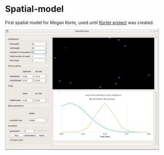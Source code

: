 # Spatial-model

First spatial model for Megan Korte, 
used until [Korter project](https://github.com/richelbilderbeek/korter_project) was created.

![](Spatial-model.png)

